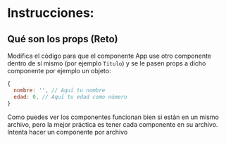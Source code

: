 # Instrucciones:

## Qué son los props (Reto)

Modifica el código para que el componente App use otro componente dentro de sí
mismo (por ejemplo `Titulo`) y se le pasen props a dicho componente por ejemplo
un objeto:

```js
{
  nombre: '', // Aquí tu nombre
  edad: 0, // Aquí tu edad como número
}
```

Como puedes ver los componentes funcionan bien si están en un mismo archivo,
pero la mejor práctica es tener cada componente en su archivo. Intenta hacer un
componente por archivo
